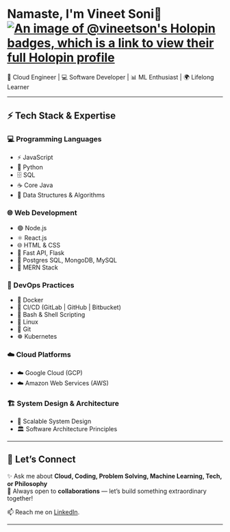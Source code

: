 # Namaste, I'm Vineet Soni👋 [![An image of @vineetson's Holopin badges, which is a link to view their full Holopin profile](https://holopin.me/vineetson)](https://holopin.io/@vineetson)

🚀 Cloud Engineer | 💻 Software Developer | 📊 ML Enthusiast | 🌍 Lifelong Learner  

---

## ⚡ Tech Stack & Expertise  

### 💻 Programming Languages  
- ⚡ JavaScript  
- 🐍 Python  
- 🗄️ SQL  
- ☕ Core Java  
- 🧩 Data Structures & Algorithms  

### 🌐 Web Development  
- 🟢 Node.js  
- ⚛️ React.js  
- 🌐 HTML & CSS  
- 🐍 Fast API, Flask  
- 🍃 Postgres SQL, MongoDB, MySQL
- 🌟 MERN Stack  

### 🔧 DevOps Practices  
- 🐳 Docker  
- 🔄 CI/CD (GitLab | GitHub | Bitbucket)  
- 🐚 Bash & Shell Scripting  
- 🐧 Linux  
- 🐙 Git  
- ☸️ Kubernetes  

### ☁️ Cloud Platforms  
- ☁️ Google Cloud (GCP)  
- ☁️ Amazon Web Services (AWS)  

### 🏗️ System Design & Architecture  
- 📐 Scalable System Design  
- 🏛️ Software Architecture Principles  

---

## 💬 Let’s Connect  
✨ Ask me about **Cloud, Coding, Problem Solving, Machine Learning, Tech, or Philosophy**  
🤝 Always open to **collaborations** — let’s build something extraordinary together!  

📫 Reach me on [LinkedIn](https://www.linkedin.com/in/vineet-soni-61931714b/).

---

















<!-- 
# Namaste , I am Vineet Soni 👋

- ## 🔭 I’m currently working in the area of Unmanned Aerial Vehicles (Communication & Authentication).
- ##🌱 I’m currently learning about Security and Crypto, Laxtex, SPAN AVISPA Tool.
- ## 💬 Ask me about Machine Learning, other tech stuff & philosophy.
## My Tech Stack & Development Tools
## Frontend:
- ### HTML, CSS, JavaScript: Crafting responsive and visually appealing user interfaces.
- ### jQuery: Enhancing interactivity and user experience with dynamic web elements.

## Backend:
- ### Python: Building robust and efficient server-side applications.
- ### Flask, Django: Leveraging powerful Python web frameworks for web development.
- ### SQL: Managing relational databases with structured query language.
- ### MySQL, MongoDB: Utilizing both relational and NoSQL databases for diverse data needs.

## Machine Learning and Data Science:
- ### Machine Learning & ML Libraries: Applying data-driven insights and predictive modeling with Pandas, NumPy, Matplotlib, Keras, PyTorch, and TensorFlow.
- ### Algorithms: Proficient in a wide range of machine learning algorithms, including Linear Regression, Logistic Regression, Decision Tree, SVM, Naive Bayes, K-Nearest Neighbors (KNN), K-Means, Random Forest, Dimensionality Reduction techniques, Gradient Boosting, and AdaBoosting.

## Programming Languages:
- ### Java: Developing robust and scalable applications.
- ### Python: Harnessing the power of Python for a variety of projects.
- ### C, C++: Building low-level applications and system software.

## Version Control:
- ### Git, GitHub: Collaborating and managing code repositories with industry-standard tools.

## Operating Systems:
- ### Windows, Ubuntu: Proficient in both Windows and Linux environments for versatile development.

## Integrated Development Environments (IDEs):
- ### VS Code: Harnessing the power of Microsoft's versatile code editor.
- ### IntelliJ IDEA: Enhancing productivity and code quality in Java-based development.
- #### And many more tools and technologies at my disposal to deliver innovative solutions and bring ideas to life.
#### Let's collaborate and create something extraordinary!
- #### 📫 How to reach me: here is my [LinkedIn Profile](https://www.linkedin.com/in/vineet-soni-61931714b/), [Quora Profile](https://www.quora.com/profile/Vineet-Soni-5).
<!--
<img src= "https://github-readme-stats.vercel.app/api?username=vineetson&&show_icons=true&title_color=ffffff&icon_color=bb2acf&text_color=daf7dc&bg_color=151515">

## Bye
-->
